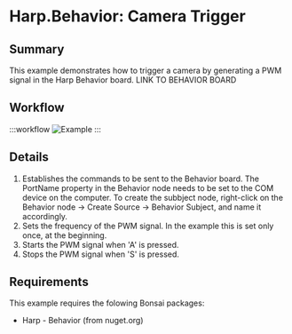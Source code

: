 # Harp.Behavior: Camera Trigger

## Summary
This example demonstrates how to trigger a camera by generating a PWM signal in the Harp Behavior board. LINK TO BEHAVIOR BOARD


## Workflow

:::workflow
![Example](~/workflows/HarpExamples/BehaviorBoard/CameraTrigger/CameraTrigger.bonsai)
:::


## Details
1. Establishes the commands to be sent to the Behavior board. The PortName property in the Behavior node needs to be set to the COM device on the computer. To create the subbject node, right-click on the Behavior node -> Create Source -> Behavior Subject, and name it accordingly. 
2. Sets the frequency of the PWM signal. In the example this is set only once, at the beginning.
3. Starts the PWM signal when 'A' is pressed. 
4. Stops the PWM signal when 'S' is pressed.

## Requirements
This example requires the folowing Bonsai packages:
- Harp - Behavior (from nuget.org)



